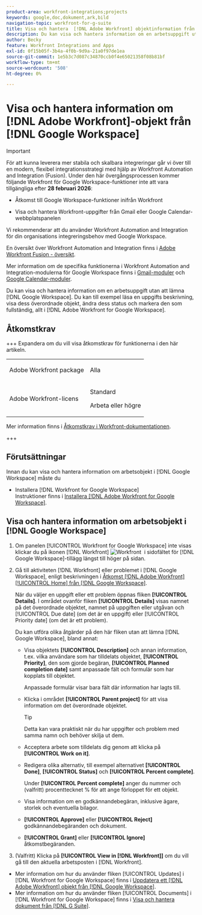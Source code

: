 ```yaml
---
product-area: workfront-integrations;projects
keywords: google,doc,dokument,ark,bild
navigation-topic: workfront-for-g-suite
title: Visa och hantera  [!DNL Adobe Workfront] objektinformation från Google Workspace
description: Du kan visa och hantera information om en arbetsuppgift utan att behöva lämna Google Workspace. Du kan till exempel läsa en uppgifts beskrivning, visa dess överordnade objekt, ändra dess status och markera den som fullständig, allt inom [!DNL Adobe Workfront] för Google Workspace.
author: Becky
feature: Workfront Integrations and Apps
exl-id: 0f15b05f-3b4a-4f0b-9d9a-21a0f97de1ea
source-git-commit: 1e5b3c7d087c34870ccb0f4e65021358f08b81bf
workflow-type: tm+mt
source-wordcount: '508'
ht-degree: 0%

---
```


# Visa och hantera information om [!DNL Adobe Workfront]-objekt från [!DNL Google Workspace]

>[!IMPORTANT]
>
>För att kunna leverera mer stabila och skalbara integreringar går vi över till en modern, flexibel integrationsstrategi med hjälp av Workfront Automation and Integration (Fusion). Under den här övergångsprocessen kommer följande Workfront för Google Workspace-funktioner inte att vara tillgängliga efter **28 februari 2026**:
>
>* Åtkomst till Google Workspace-funktioner inifrån Workfront
>
>* Visa och hantera Workfront-uppgifter från Gmail eller Google Calendar-webbplatspanelen
>
>Vi rekommenderar att du använder Workfront Automation and Integration för din organisations integreringsbehov med Google Workspace.
>
>En översikt över Workfront Automation and Integration finns i [Adobe Workfront Fusion - översikt](https://experienceleague.adobe.com/en/docs/workfront-fusion/using/get-started-with-fusion/understand-workfront-fusion/workfront-fusion-overview).
>
>Mer information om de specifika funktionerna i Workfront Automation and Integration-modulerna för Google Workspace finns i [Gmail-moduler](https://experienceleague.adobe.com/en/docs/workfront-fusion/using/references/apps-and-their-modules/third-party-app-connectors/gmail-modules) och [Google Calendar-moduler](https://experienceleague.adobe.com/en/docs/workfront-fusion/using/references/apps-and-their-modules/third-party-app-connectors/google-calendar-modules).

Du kan visa och hantera information om en arbetsuppgift utan att lämna [!DNL Google Workspace]. Du kan till exempel läsa en uppgifts beskrivning, visa dess överordnade objekt, ändra dess status och markera den som fullständig, allt i [!DNL Adobe Workfront for Google Workspace].

## Åtkomstkrav

+++ Expandera om du vill visa åtkomstkrav för funktionerna i den här artikeln.

<table style="table-layout:auto"> 
 <col> 
 <col> 
 <tbody> 
  <tr> 
   <td role="rowheader">Adobe Workfront package</td> 
   <td> <p>Alla</p> </td> 
  </tr> 
  <tr> 
   <td role="rowheader">Adobe Workfront-licens</td> 
   <td> <p>Standard</p><p>Arbeta eller högre</p>
  </tr> 
 </tbody> 
</table>

Mer information finns i [Åtkomstkrav i Workfront-dokumentationen](/help/quicksilver/administration-and-setup/add-users/access-levels-and-object-permissions/access-level-requirements-in-documentation.md).

+++

## Förutsättningar

Innan du kan visa och hantera information om arbetsobjekt i [!DNL Google Workspace] måste du

* Installera [!DNL Workfront for Google Workspace]\
   Instruktioner finns i [Installera [!DNL Adobe Workfront for Google Workspace]](../../workfront-integrations-and-apps/workfront-for-g-suite/install-workfront-for-gsuite.md).

## Visa och hantera information om arbetsobjekt i [!DNL Google Workspace]

1. Om panelen [!UICONTROL Workfront for Google Workspace] inte visas klickar du på ikonen [!DNL Workfront] ![Workfront &#x200B;](assets/wf-lion-icon.png) i sidofältet för [!DNL Google Workspace]-tillägg längst till höger på sidan.
1. Gå till aktiviteten [!DNL Workfront] eller problemet i [!DNL Google Workspace], enligt beskrivningen i [Åtkomst [!DNL Adobe Workfront] [!UICONTROL Home] från  [!DNL Google Workspace]](../../workfront-integrations-and-apps/workfront-for-g-suite/access-wf-home-content-from-g-suite.md).

   När du väljer en uppgift eller ett problem öppnas fliken **[!UICONTROL Details]**. I området ovanför fliken **[!UICONTROL Details]** visas namnet på det överordnade objektet, namnet på uppgiften eller utgåvan och [!UICONTROL Due date] (om det är en uppgift) eller [!UICONTROL Priority date] (om det är ett problem).


   Du kan utföra olika åtgärder på den här fliken utan att lämna [!DNL Google Workspace], bland annat:

   * Visa objektets **[!UICONTROL Description]** och annan information, t.ex. vilka användare som har tilldelats objektet, **[!UICONTROL Priority]**, den som gjorde begäran, **[!UICONTROL Planned completion date]** samt anpassade fält och formulär som har kopplats till objektet.

     Anpassade formulär visar bara fält där information har lagts till.

   * Klicka i området **[!UICONTROL Parent project]** för att visa information om det överordnade objektet.

     >[!TIP]
     >
     >Detta kan vara praktiskt när du har uppgifter och problem med samma namn och behöver skilja ut dem.

   * Acceptera arbete som tilldelats dig genom att klicka på **[!UICONTROL Work on it]**.
   * Redigera olika alternativ, till exempel alternativet **[!UICONTROL Done]**, **[!UICONTROL Status]** och **[!UICONTROL Percent complete]**.

     Under **[!UICONTROL Percent complete]** anger du nummer och (valfritt) procenttecknet % för att ange förloppet för ett objekt.
   * Visa information om en godkännandebegäran, inklusive ägare, storlek och eventuella bilagor.
   * **[!UICONTROL Approve]** eller **[!UICONTROL Reject]** godkännandebegäranden och dokument.

   * **[!UICONTROL Grant]** eller **[!UICONTROL Ignore]** åtkomstbegäranden.

1. (Valfritt) Klicka på **[!UICONTROL View in [!DNL Workfront]]** om du vill gå till den aktuella arbetsposten i [!DNL Workfront].

* Mer information om hur du använder fliken [!UICONTROL Updates] i [!DNL Workfront for Google Workspace] finns i [Uppdatera ett [!DNL Adobe Workfront] objekt från [!DNL Google Workspace]](../../workfront-integrations-and-apps/workfront-for-g-suite/update-a-workfront-object-in-gsuite.md).
* Mer information om hur du använder fliken [!UICONTROL Documents] i [!DNL Workfront for Google Workspace] finns i [Visa och hantera dokument från [!DNL G Suite]](../../workfront-integrations-and-apps/workfront-for-g-suite/view-and-manage-documents-in-gsuite.md).

